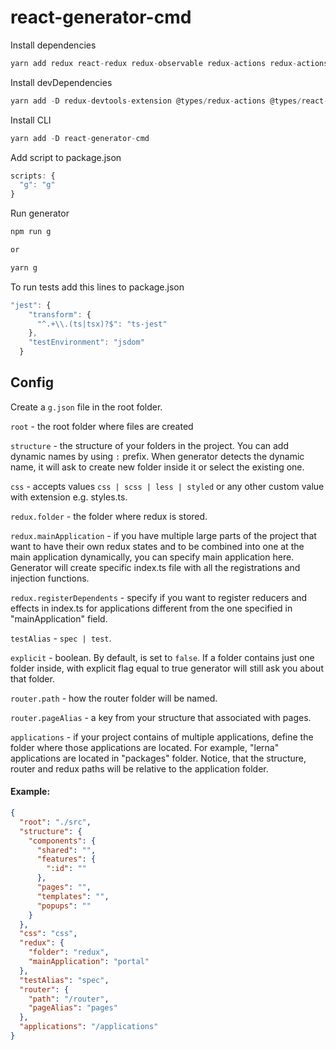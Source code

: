 # react-generator-cmd

Install dependencies
```js
yarn add redux react-redux redux-observable redux-actions redux-actions-ts axios axios-observable express cors
```
Install devDependencies
```js
yarn add -D redux-devtools-extension @types/redux-actions @types/react-redux jest ts-jest @types/jest
```

Install CLI
```js
yarn add -D react-generator-cmd
```

Add script to package.json
```js
scripts: {
  "g": "g"
}
```

Run generator
```js
npm run g

or

yarn g
```

To run tests add this lines to package.json
```js
"jest": {
    "transform": {
      "^.+\\.(ts|tsx)?$": "ts-jest"
    },
    "testEnvironment": "jsdom"
  }
```

## Config

Create a `g.json` file in the root folder.

`root` - the root folder where files are created

`structure` - the structure of your folders in the project. You can add dynamic names by using `:` prefix. When generator detects the dynamic name, it will ask to create new folder inside it or select the existing one.

`css` - accepts values `css | scss | less | styled` or any other custom value with extension e.g. styles.ts. 

`redux.folder` - the folder where redux is stored.

`redux.mainApplication` - if you have multiple large parts of the project that want to have their own redux states and to be combined into one at the main application dynamically, you can specify main application here. Generator will create specific index.ts file with all the registrations and injection functions.

`redux.registerDependents` - specify if you want to register reducers and effects in index.ts for applications different from the one specified in "mainApplication" field.

`testAlias` - `spec | test`.

`explicit` - boolean. By default, is set to `false`. If a folder contains just one folder inside, with explicit flag equal to true generator will still ask you about that folder.

`router.path` - how the router folder will be named.

`router.pageAlias` - a key from your structure that associated with pages.

`applications` - if your project contains of multiple applications, define the folder where those applications are located. For example, "lerna" applications are located in "packages" folder.
Notice, that the structure, router and redux paths will be relative to the application folder.

#### Example:

```json
{
  "root": "./src",
  "structure": {
    "components": {
      "shared": "",
      "features": {
        ":id": ""
      },
      "pages": "",
      "templates": "",
      "popups": ""
    }
  },
  "css": "css",
  "redux": {
    "folder": "redux",
    "mainApplication": "portal"
  },
  "testAlias": "spec",
  "router": {
    "path": "/router",
    "pageAlias": "pages"
  },
  "applications": "/applications"
}
```
